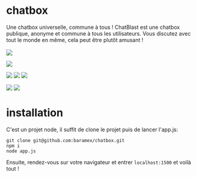 # chatbox
Une chatbox universelle, commune à tous !
ChatBlast est une chatbox publique, anonyme et commune à tous les utilisateurs. Vous discutez avec tout le monde en même, cela peut être plutôt amusant !<br/><br/>
[![](https://tokei.rs/b1/github/baramex/chatblast)]()

[![](https://img.shields.io/github/languages/top/baramex/chatblast?style=for-the-badge)]()

[![](https://img.shields.io/github/downloads/baramex/chatblast/total?style=for-the-badge)](https://github.com/baramex/chatblast/releases/)
[![](https://img.shields.io/github/v/release/baramex/chatblast?style=for-the-badge&label=last%20release)](https://github.com/baramex/chatblast/releases/latest/)
[![](https://img.shields.io/github/release-date/baramex/chatblast.svg?style=for-the-badge&label=last%20release%20date)](https://github.com/baramex/chatblast/releases/latest/)

[![](https://img.shields.io/github/license/baramex/chatblast?style=for-the-badge)](https://choosealicense.com/licenses/lgpl-3.0/)
[![](https://img.shields.io/badge/author-baramex%20&%20vipex-red?style=for-the-badge)]()

# installation
C'est un projet node, il suffit de clone le projet puis de lancer l'app.js:
```console
git clone git@github.com:baramex/chatbox.git
npm i
node app.js
```
Ensuite, rendez-vous sur votre navigateur et entrer `localhost:1500` et voilà tout !
